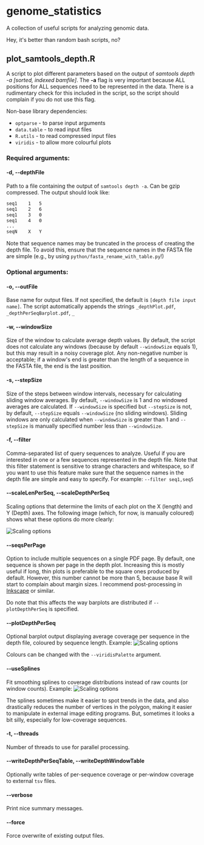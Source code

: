 # genome_statistics #
A collection of useful scripts for analyzing genomic data.

Hey, it's better than random bash scripts, no?

## plot_samtools_depth.R

A script to plot different parameters based on the output of *samtools depth -a [sorted, indexed bamfile]*. The **-a** flag is very important because ALL positions for ALL sequences need to be represented in the data. There is a rudimentary check for this included in the script, so the script should complain if you do not use this flag.

Non-base library dependencies:
- `optparse` - to parse input arguments
- `data.table` - to read input files
- `R.utils` - to read compressed input files
- `viridis` - to allow more colourful plots

### Required arguments:
#### -d, --depthFile

Path to a file containing the output of `samtools depth -a`. Can be gzip compressed. The output should look like:
```bash
seq1	1	5
seq1	2	6
seq1	3	0
seq1	4	0
...
seqN	X	Y
```
Note that sequence names may be truncated in the process of creating the depth file. To avoid this, ensure that the sequence names in the FASTA file are simple (e.g., by using `python/fasta_rename_with_table.py`!)


### Optional arguments:
#### -o, --outFile
Base name for output files. If not specified, the default is `[depth file input name]`. The script automatically appends the strings `_depthPlot.pdf`, `_depthPerSeqBarplot.pdf`, `_`

#### -w, --windowSize
Size of the window to calculate average depth values. By default, the script does not calculate any windows (because by default `--windowSize` equals 1), but this may result in a noisy coverage plot. Any non-negative number is acceptable; if a window's end is greater than the length of a sequence in the FASTA file, the end is the last position.

#### -s, --stepSize
Size of the steps between window intervals, necessary for calculating sliding window averages. By default, `--windowSize` is 1 and no windowed averages are calculated. If `--windowSize` is specified but `--stepSize` is not, by default, `--stepSize` equals `--windowSize` (no sliding windows). Sliding windows are only calculated when `--windowSize` is greater than 1 and `--stepSize` is manually specified number less than `--windowSize`.

#### -f, --filter
Comma-separated list of query sequences to analyze. Useful if you are interested in one or a few sequences represented in the depth file. Note that this filter statement is sensitive to strange characters and whitespace, so if you want to use this feature make sure that the sequence names in the depth file are simple and easy to specify. For example: `--filter seq1,seq5`

#### --scaleLenPerSeq, --scaleDepthPerSeq
Scaling options that determine the limits of each plot on the X (length) and Y (Depth) axes. The following image (which, for now, is manually coloured) shows what these options do more clearly:

![Scaling options](https://raw.githubusercontent.com/mjmansfi/genomics_scripts/main/assets/plot_samtools_depth_scaling.png)

#### --seqsPerPage
Option to include multiple sequences on a single PDF page. By default, one sequence is shown per page in the depth plot. Increasing this is mostly useful if long, thin plots is preferable to the square ones produced by default. However, this number cannot be more than 5, because base R will start to complain about margin sizes. I recommend post-processing in [Inkscape](https://inkscape.org/) or similar.

Do note that this affects the way barplots are distributed if `--plotDepthPerSeq` is specified.

#### --plotDepthPerSeq
Optional barplot output displaying average coverage per sequence in the depth file, coloured by sequence length. Example:
![Scaling options](https://raw.githubusercontent.com/mjmansfi/genomics_scripts/main/assets/plot_samtools_depth_plotDepthPerSeq.png)

Colours can be changed with the `--viridisPalette` argument.

#### --useSplines
Fit smoothing splines to coverage distributions instead of raw counts (or window counts). Example:
![Scaling options](https://raw.githubusercontent.com/mjmansfi/genomics_scripts/main/assets/plot_samtools_depth_useSplines.png)

The splines sometimes make it easier to spot trends in the data, and also drastically reduces the number of vertices in the polygon, making it easier to manipulate in external image editing programs. But, sometimes it looks a bit silly, especially for low-coverage sequences.

#### -t, --threads
Number of threads to use for parallel processing.

#### --writeDepthPerSeqTable, --writeDepthWindowTable
Optionally write tables of per-sequence coverage or per-window coverage to external `tsv` files.

#### --verbose
Print nice summary messages.

#### --force
Force overwrite of existing output files.
